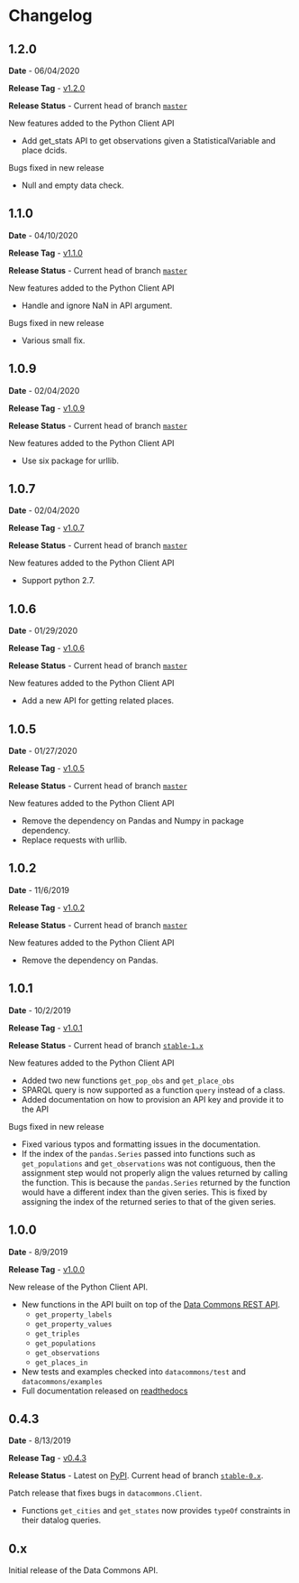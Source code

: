 # Changelog

## 1.2.0

**Date** - 06/04/2020

**Release Tag** - [v1.2.0](https://github.com/datacommonsorg/api-python/releases/tag/v1.2.0)

**Release Status** - Current head of branch [`master`](https://github.com/datacommonsorg/api-python/tree/master)

New features added to the Python Client API

-   Add get_stats API to get observations given a StatisticalVariable and place dcids.

Bugs fixed in new release

-   Null and empty data check.


## 1.1.0

**Date** - 04/10/2020

**Release Tag** - [v1.1.0](https://github.com/datacommonsorg/api-python/releases/tag/v1.1.0)

**Release Status** - Current head of branch [`master`](https://github.com/datacommonsorg/api-python/tree/master)

New features added to the Python Client API

-   Handle and ignore NaN in API argument.

Bugs fixed in new release

-   Various small fix.

## 1.0.9

**Date** - 02/04/2020

**Release Tag** - [v1.0.9](https://github.com/datacommonsorg/api-python/releases/tag/v1.0.9)

**Release Status** - Current head of branch [`master`](https://github.com/datacommonsorg/api-python/tree/master)

New features added to the Python Client API

-   Use six package for urllib.

## 1.0.7

**Date** - 02/04/2020

**Release Tag** - [v1.0.7](https://github.com/datacommonsorg/api-python/releases/tag/v1.0.7)

**Release Status** - Current head of branch [`master`](https://github.com/datacommonsorg/api-python/tree/master)

New features added to the Python Client API

-   Support python 2.7.

## 1.0.6

**Date** - 01/29/2020

**Release Tag** - [v1.0.6](https://github.com/datacommonsorg/api-python/releases/tag/v1.0.6)

**Release Status** - Current head of branch [`master`](https://github.com/datacommonsorg/api-python/tree/master)

New features added to the Python Client API

-   Add a new API for getting related places.



## 1.0.5

**Date** - 01/27/2020

**Release Tag** - [v1.0.5](https://github.com/datacommonsorg/api-python/releases/tag/v1.0.5)

**Release Status** - Current head of branch [`master`](https://github.com/datacommonsorg/api-python/tree/master)

New features added to the Python Client API

-   Remove the dependency on Pandas and Numpy in package dependency.
-   Replace requests with urllib.


## 1.0.2

**Date** - 11/6/2019

**Release Tag** - [v1.0.2](https://github.com/datacommonsorg/api-python/releases/tag/v1.0.2)

**Release Status** - Current head of branch [`master`](https://github.com/datacommonsorg/api-python/tree/master)

New features added to the Python Client API

-   Remove the dependency on Pandas.


## 1.0.1

**Date** - 10/2/2019

**Release Tag** - [v1.0.1](https://github.com/datacommonsorg/api-python/releases/tag/v1.0.1)

**Release Status** - Current head of branch [`stable-1.x`](https://github.com/datacommonsorg/api-python/tree/stable-1.x)

New features added to the Python Client API

-   Added two new functions `get_pop_obs` and `get_place_obs`
-   SPARQL query is now supported as a function `query` instead of a class.
-   Added documentation on how to provision an API key and provide it to the API

Bugs fixed in new release

-   Fixed various typos and formatting issues in the documentation.
-   If the index of the `pandas.Series` passed into functions such as `get_populations` and `get_observations` was not contiguous, then the assignment step would not properly align the values returned by calling the function. This is because the `pandas.Series` returned by the function would have a different index than the given series. This is fixed by assigning the index of the returned series to that of the given series.

## 1.0.0

**Date** - 8/9/2019

**Release Tag** - [v1.0.0](https://github.com/datacommonsorg/api-python/releases/tag/v1.0.0)

New release of the Python Client API.

-   New functions in the API built on top of the [Data Commons REST API](https://github.com/datacommonsorg/mixer).
    -   `get_property_labels`
    -   `get_property_values`
    -   `get_triples`
    -   `get_populations`
    -   `get_observations`
    -   `get_places_in`
-   New tests and examples checked into `datacommons/test` and `datacommons/examples`
-   Full documentation released on [readthedocs](https://datacommons.readthedocs.io/en/latest/)

## 0.4.3

**Date** - 8/13/2019

**Release Tag** - [v0.4.3](https://github.com/datacommonsorg/api-python/releases/tag/v0.4.3)

**Release Status** - Latest on [PyPI](https://pypi.org/project/datacommons/). Current head of branch [`stable-0.x`](https://github.com/datacommonsorg/api-python/tree/stable-0.x).

Patch release that fixes bugs in `datacommons.Client`.

-   Functions `get_cities` and `get_states` now provides `typeOf` constraints in their datalog queries.

## 0.x

Initial release of the Data Commons API.
